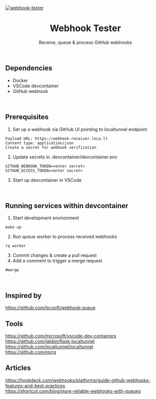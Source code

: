 [![webhook-tester](https://github.com/leondelaimy/webhook-tester/actions/workflows/python-test.yml/badge.svg)](https://github.com/leondelaimy/webhook-tester/actions/workflows/python-test.yml)

<h1 align="center">
  Webhook Tester
</h1>
<p align="center">
  Receive, queue & process GitHub webhooks
</p>


<br/>

## Dependencies
- Docker
- VSCode devcontainer
- GitHub webhook

<br/>

## Prerequisites

1. Set up a webhook via GitHub UI pointing to localtunnel endpoint
```
Payload URL: https://webhook-receiver.loca.lt
Content type: application/json
Create a secret for webhook verification
```
2. Update secrets in .devcontainer/devcontainer.env
```
GITHUB_WEBHOOK_TOKEN=<enter secret>
GITHUB_ACCESS_TOKEN=<enter secret>
```
3. Start up devcontainer in VSCode

<br/>

## Running services within devcontainer

1. Start development environment
```
make up
```
2. Run queue worker to process received webhooks
```
rq worker
```
3. Commit changes & create a pull request
4. Add a comment to trigger a merge request
```
#merge
```

<br/>

## Inspired by
https://github.com/lscsoft/webhook-queue

## Tools
https://github.com/microsoft/vscode-dev-containers \
https://github.com/jakbin/flask-localtunnel \
https://github.com/localtunnel/localtunnel \
https://github.com/rq/rq 

## Articles
https://hookdeck.com/webhooks/platforms/guide-github-webhooks-features-and-best-practices \
https://shortcut.com/blog/more-reliable-webhooks-with-queues 
